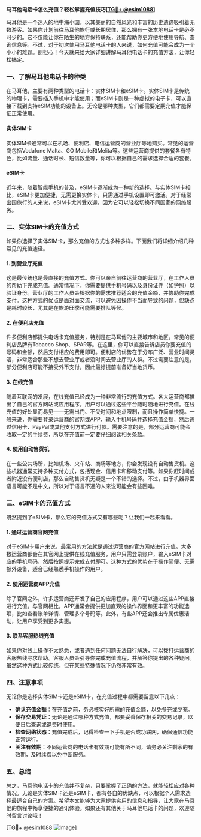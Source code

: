 **马耳他电话卡怎么充值？轻松掌握充值技巧[[TG💪+ @esim1088](https://t.me/s/esim1088)]**

马耳他是一个迷人的地中海小国，以其美丽的自然风光和丰富的历史遗迹吸引着无数游客。如果你计划前往马耳他旅行或长期居住，那么拥有一张本地电话卡是必不可少的。它不仅能让你在陌生的地方保持联系，还能帮助你更方便地使用导航、查询信息等。不过，对于初次使用马耳他电话卡的人来说，如何充值可能会成为一个小小的难题。别担心！今天就来给大家详细讲解马耳他电话卡的充值方法，让你轻松搞定。

### 一、了解马耳他电话卡的种类

在马耳他，主要有两种类型的电话卡：实体SIM卡和eSIM卡。实体SIM卡是传统的物理卡，需要插入手机中才能使用；而eSIM卡则是一种虚拟的电子卡，可以直接下载到支持eSIM功能的设备上。无论是哪种类型，它们都需要定期充值才能保证正常使用。

#### 实体SIM卡

实体SIM卡通常可以在机场、便利店、电信运营商的营业厅等地购买。常见的运营商包括Vodafone Malta、GO Mobile和Melita等。这些运营商提供的套餐各有特色，比如流量、通话时长、短信数量等，你可以根据自己的需求选择合适的套餐。

#### eSIM卡

近年来，随着智能手机的普及，eSIM卡逐渐成为一种新的选择。与实体SIM卡相比，eSIM卡更加便捷，无需更换实体卡，只需通过手机设置即可激活。对于经常出国旅行的人来说，eSIM卡尤其受欢迎，因为它可以轻松切换不同国家的网络服务。

### 二、实体SIM卡的充值方式

如果你选择了实体SIM卡，那么充值的方式也多种多样。下面我们将详细介绍几种常见的充值途径。

#### 1. 到营业厅充值

这是最传统也是最直接的充值方式。你可以亲自前往运营商的营业厅，在工作人员的帮助下完成充值。通常情况下，你需要提供手机号码以及身份证件（如护照）以验证身份。营业厅的工作人员会根据你的需求推荐适合的充值金额，并协助你完成支付。这种方式的优点是面对面交流，可以避免因操作不当而导致的问题，但缺点是耗时较长，尤其是在旅游旺季可能需要排队等候。

#### 2. 在便利店充值

许多便利店都提供电话卡充值服务，特别是在马耳他的主要城市和地区。常见的便利店品牌有Tobacco Shop、SPAR等。在这里，你可以直接告诉店员你要充值的号码和金额，然后支付相应的费用即可。便利店的优势在于分布广泛、营业时间灵活，非常适合那些不想去营业厅或者没时间去营业厅的人群。不过需要注意的是，部分便利店可能不接受外币支付，因此最好提前准备好当地货币。

#### 3. 在线充值

随着互联网的发展，在线充值已经成为一种非常流行的充值方式。各大运营商都推出了自己的官方网站或应用程序，用户可以通过这些平台随时随地进行充值。在线充值的好处显而易见——无需出门、不受时间和地点限制，而且操作简单快捷。一般来说，你需要登录运营商的官网或APP，输入手机号码并选择充值金额，然后通过信用卡、PayPal或其他支付方式进行付款。需要注意的是，部分运营商可能会收取一定的手续费，所以在充值前一定要仔细阅读相关条款。

#### 4. 使用自动售货机

在一些公共场所，比如机场、火车站、商场等地方，你会发现设有自动售货机。这些机器通常支持多种支付方式，包括现金、信用卡和移动支付等。如果你赶时间或者附近没有便利店，那么自动售货机无疑是一个不错的选择。不过，由于机器界面语言可能不是中文，所以对于语言不通的人来说可能会有些困难。

### 三、eSIM卡的充值方式

既然提到了eSIM卡，那么它的充值方式又有哪些呢？让我们一起来看看。

#### 1. 通过运营商官网充值

对于eSIM卡用户来说，最常用的方法就是通过运营商的官方网站进行充值。大多数运营商都会在其官网上提供在线充值服务，用户只需登录账户，输入eSIM卡对应的手机号码，然后按照提示完成支付即可。这种方式的优势在于操作简便、无需额外设备，适合已经熟悉手机操作的用户。

#### 2. 使用运营商APP充值

除了官网之外，许多运营商还开发了自己的应用程序，用户可以通过这些APP直接进行充值。与官网相比，APP通常会提供更加直观的操作界面和更丰富的功能选项，比如查看账单详情、管理多个号码等。此外，有些APP还会推出专属优惠活动，让用户享受到更多实惠。

#### 3. 联系客服热线充值

如果你对线上操作不太熟悉，或者遇到任何问题无法自行解决，可以拨打运营商的客服热线寻求帮助。客服人员会引导你完成充值流程，并解答你提出的各种疑问。虽然这种方式比较传统，但在某些特殊情况下仍然非常有效。

### 四、注意事项

无论你是选择实体SIM卡还是eSIM卡，在充值过程中都需要留意以下几点：

- **确认充值金额**：在充值之前，务必核实好所需的充值金额，以免多充或少充。
- **保存交易凭证**：无论是通过哪种方式充值，都要妥善保存相关的交易记录，以便日后查询或退费时使用。
- **检查网络状态**：充值完成后，记得检查一下手机是否成功联网，确保通信功能正常运行。
- **关注有效期**：不同运营商的电话卡有效期可能有所不同，请务必关注剩余的有效期，及时续费以免中断服务。

### 五、总结

总之，马耳他电话卡的充值并不复杂，只要掌握了正确的方法，就能轻松应对各种情况。无论是实体SIM卡还是eSIM卡，都有各自的优缺点，可以根据个人需求选择最适合自己的方案。希望本文能够为大家提供实用的信息和指导，让大家在马耳他的旅程中畅享便捷的通讯体验。如果还有其他关于马耳他电话卡的问题，欢迎随时留言讨论哦！

[[TG💪+ @esim1088](https://t.me/s/esim1088) ![Image](https://i.postimg.cc/4NQfJmqS/Snipaste-2025-05-13-00-14-12.png)]